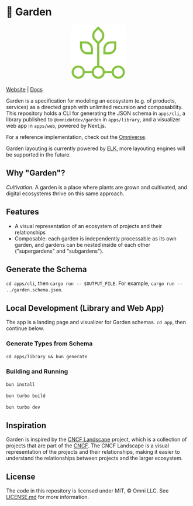 # 🌱 Garden

<div align="center">
  <img src="/apps/web/public/img/logo.png" width="150" />
</div>

[Website](https://garden.omni.dev) | [Docs](https://docs.omni.dev/garden/overview)

Garden is a specification for modeling an ecosystem (e.g. of products, services) as a directed graph with unlimited recursion and composability. This repository holds a CLI for generating the JSON schema in `apps/cli`, a library published to `@omnidotdev/garden` in `apps/library`, and a visualizer web app in `apps/web`, powered by Next.js.

For a reference implementation, check out the [Omniverse](https://verse.omni.dev).

Garden layouting is currently powered by [ELK](https://rtsys.informatik.uni-kiel.de/elklive), more layouting engines will be supported in the future.

## Why "Garden"?

*Cultivation*. A garden is a place where plants are grown and cultivated, and digital ecosystems thrive on this same approach.

## Features

- A visual representation of an ecosystem of projects and their relationships
- Composable: each garden is independently processable as its own garden, and gardens can be nested inside of each other ("supergardens" and "subgardens").

## Generate the Schema

`cd apps/cli`, then `cargo run -- $OUTPUT_FILE`. For example, `cargo run -- ../garden.schema.json`.

## Local Development (Library and Web App)

The app is a landing page and visualizer for Garden schemas. `cd app`, then continue below.

### Generate Types from Schema

`cd apps/library && bun generate`

### Building and Running

```sh
bun install
```

```sh
bun turbo build
```

```sh
bun turbo dev
```

## Inspiration

Garden is inspired by the [CNCF Landscape](https://landscape.cncf.io) project, which is a collection of projects that are part of the [CNCF](https://cncf.io). The CNCF Landscape is a visual representation of the projects and their relationships, making it easier to understand the relationships between projects and the larger ecosystem.

## License

The code in this repository is licensed under MIT, &copy; Omni LLC. See [LICENSE.md](LICENSE.md) for more information.

